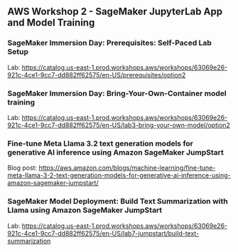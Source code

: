 ## AWS Workshop 2 - SageMaker JupyterLab App and Model Training

### SageMaker Immersion Day: Prerequisites: Self-Paced Lab Setup

Lab: https://catalog.us-east-1.prod.workshops.aws/workshops/63069e26-921c-4ce1-9cc7-dd882ff62575/en-US/prerequisites/option2

### SageMaker Immersion Day: Bring-Your-Own-Container model training

Lab: https://catalog.us-east-1.prod.workshops.aws/workshops/63069e26-921c-4ce1-9cc7-dd882ff62575/en-US/lab3-bring-your-own-model/option2



### Fine-tune Meta Llama 3.2 text generation models for generative AI inference using Amazon SageMaker JumpStart

Blog post: https://aws.amazon.com/blogs/machine-learning/fine-tune-meta-llama-3-2-text-generation-models-for-generative-ai-inference-using-amazon-sagemaker-jumpstart/

### SageMaker Model Deployment: Build Text Summarization with Llama using Amazon SageMaker JumpStart

Lab: https://catalog.us-east-1.prod.workshops.aws/workshops/63069e26-921c-4ce1-9cc7-dd882ff62575/en-US/lab7-jumpstart/build-text-summarization
